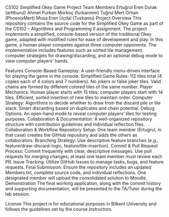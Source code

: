 CS102 Simplified Okey Game Project
Team Members
Ertuğrul Eren Durak (artthurul)
Ahmet Furkan Morkoç (furkanmm)
Tuğrul Mert Orhan (PhoenixMert)
Musa Eren Üçdal (Tuskamu)
Project Overview
This repository contains the source code for the Simplified Okey Game as part of the CS102 – Algorithms and Programming II assignment. The project implements a simplified, console-based version of the traditional Okey game, adapted with modified rules for ease of development and play. In this game, a human player competes against three computer opponents. The implementation includes features such as sorted tile management, computer strategies for drawing/discarding, and an optional debug mode to view computer players’ hands.

Features
Console-Based Gameplay:
A user-friendly menu-driven interface for playing the game in the console.
Simplified Game Rules:
112 tiles total (4 copies each of 4 colors and 7 numbers).
No jokers or false joker tiles.
Valid chains are formed by different colored tiles of the same number.
Player Mechanics:
Human player starts with 15 tiles; computer players start with 14 tiles.
Efficient, sorted insertion of new tiles to maintain order.
Computer Strategy:
Algorithms to decide whether to draw from the discard pile or tile stack.
Smart discarding based on duplicates and chain potential.
Debug Options:
An open-hand mode to reveal computer players’ tiles for testing purposes.
Collaboration & Documentation:
A well-organized repository structure with contribution guidelines and individual reflection files.
Collaboration & Workflow
Repository Setup:
One team member (Ertugrul, in that case) creates the GitHub repository and adds the others as collaborators.
Branching Strategy:
Use descriptive feature branches (e.g., feature/draw-discard-logic, feature/tile-insertion).
Commit & Pull Request Process:
Commit frequently with clear, descriptive messages.
Use pull requests for merging changes; at least one team member must review each PR.
Issue Tracking:
Utilize GitHub Issues to manage tasks, bugs, and feature requests.
Final Submission:
Ensure the repository includes an updated Members.txt, complete source code, and individual reflections.
One designated member will upload the consolidated solution to Moodle.
Demonstration
The final working application, along with the commit history and supporting documentation, will be presented to the TA/Tutor during the lab session.

License
This project is for educational purposes in Bilkent University and follows the guidelines set by the course instructors.
